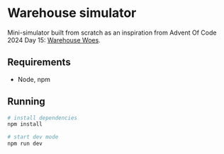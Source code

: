 # Warehouse simulator

Mini-simulator built from scratch as an inspiration from Advent Of Code 2024 Day 15: [Warehouse Woes](https://adventofcode.com/2024/day/15).

## Requirements

- Node, npm

## Running

```bash
# install dependencies
npm install

# start dev mode
npm run dev

```

